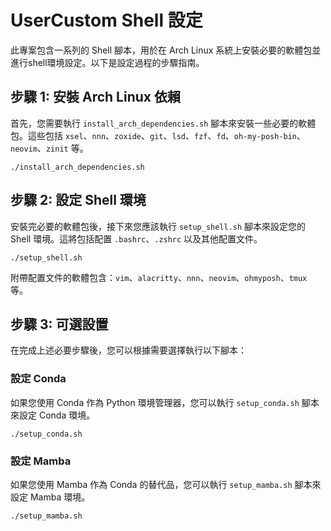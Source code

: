 # UserCustom Shell 設定

此專案包含一系列的 Shell 腳本，用於在 Arch Linux 系統上安裝必要的軟體包並進行shell環境設定。以下是設定過程的步驟指南。

## 步驟 1: 安裝 Arch Linux 依賴

首先，您需要執行 `install_arch_dependencies.sh` 腳本來安裝一些必要的軟體包。這些包括 `xsel`、`nnn`、`zoxide`、`git`、`lsd`、`fzf`、`fd`、`oh-my-posh-bin`、`neovim`、`zinit` 等。

```shell
./install_arch_dependencies.sh
```

## 步驟 2: 設定 Shell 環境

安裝完必要的軟體包後，接下來您應該執行 `setup_shell.sh` 腳本來設定您的 Shell 環境。這將包括配置 `.bashrc`、`.zshrc` 以及其他配置文件。

```shell
./setup_shell.sh
```

附帶配置文件的軟體包含：`vim`、`alacritty`、`nnn`、`neovim`、`ohmyposh`、`tmux` 等。

## 步驟 3: 可選設置

在完成上述必要步驟後，您可以根據需要選擇執行以下腳本：

### 設定 Conda

如果您使用 Conda 作為 Python 環境管理器，您可以執行 `setup_conda.sh` 腳本來設定 Conda 環境。

```shell
./setup_conda.sh
```

### 設定 Mamba

如果您使用 Mamba 作為 Conda 的替代品，您可以執行 `setup_mamba.sh` 腳本來設定 Mamba 環境。

```shell
./setup_mamba.sh
```
